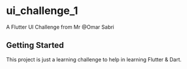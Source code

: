 # ui_challenge_1

A Flutter UI Challenge from Mr @Omar Sabri

## Getting Started

This project is just a learning challenge to help in learning Flutter & Dart.
